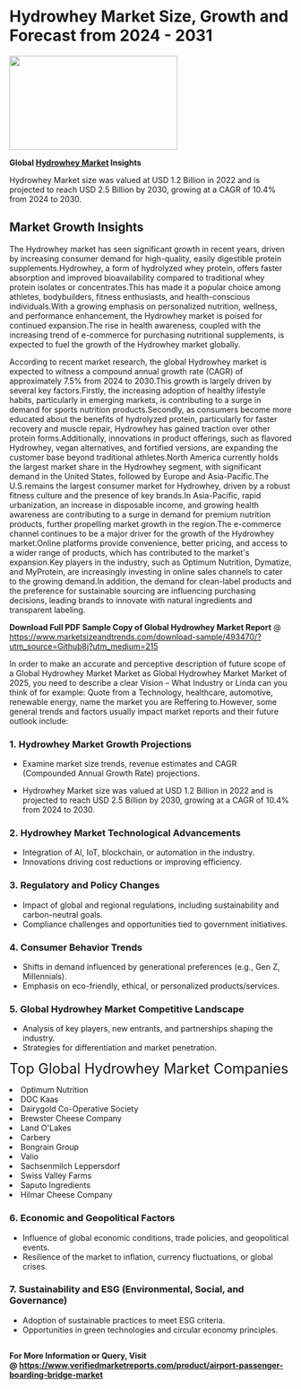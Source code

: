 <H1>Hydrowhey Market Size, Growth and Forecast from 2024 - 2031</H1><img class="aligncenter size-medium wp-image-584254" src="https://thirdeyenews.in/wp-content/uploads/2024/09/Global-Market-Research-300x168.jpeg" alt="" width="300" height="168" /><p><strong>Global&nbsp;<a href="https://www.marketsizeandtrends.com/download-sample/493470/?utm_source=Github8j?utm_medium=215">Hydrowhey Market</a> Insights</strong></p><p>Hydrowhey Market size was valued at USD 1.2 Billion in 2022 and is projected to reach USD 2.5 Billion by 2030, growing at a CAGR of 10.4% from 2024 to 2030.</p><p><h2>Market Growth Insights</h2> <p>The Hydrowhey market has seen significant growth in recent years, driven by increasing consumer demand for high-quality, easily digestible protein supplements.Hydrowhey, a form of hydrolyzed whey protein, offers faster absorption and improved bioavailability compared to traditional whey protein isolates or concentrates.This has made it a popular choice among athletes, bodybuilders, fitness enthusiasts, and health-conscious individuals.With a growing emphasis on personalized nutrition, wellness, and performance enhancement, the Hydrowhey market is poised for continued expansion.The rise in health awareness, coupled with the increasing trend of e-commerce for purchasing nutritional supplements, is expected to fuel the growth of the Hydrowhey market globally.</p> <p>According to recent market research, the global Hydrowhey market is expected to witness a compound annual growth rate (CAGR) of approximately 7.5% from 2024 to 2030.This growth is largely driven by several key factors.Firstly, the increasing adoption of healthy lifestyle habits, particularly in emerging markets, is contributing to a surge in demand for sports nutrition products.Secondly, as consumers become more educated about the benefits of hydrolyzed protein, particularly for faster recovery and muscle repair, Hydrowhey has gained traction over other protein forms.Additionally, innovations in product offerings, such as flavored Hydrowhey, vegan alternatives, and fortified versions, are expanding the customer base beyond traditional athletes.North America currently holds the largest market share in the Hydrowhey segment, with significant demand in the United States, followed by Europe and Asia-Pacific.The U.S.remains the largest consumer market for Hydrowhey, driven by a robust fitness culture and the presence of key brands.In Asia-Pacific, rapid urbanization, an increase in disposable income, and growing health awareness are contributing to a surge in demand for premium nutrition products, further propelling market growth in the region.The e-commerce channel continues to be a major driver for the growth of the Hydrowhey market.Online platforms provide convenience, better pricing, and access to a wider range of products, which has contributed to the market's expansion.Key players in the industry, such as Optimum Nutrition, Dymatize, and MyProtein, are increasingly investing in online sales channels to cater to the growing demand.In addition, the demand for clean-label products and the preference for sustainable sourcing are influencing purchasing decisions, leading brands to innovate with natural ingredients and transparent labeling.<p><span class=""><strong>Download Full PDF Sample Copy of Global Hydrowhey Market Report</strong> @ <a href="https://www.marketsizeandtrends.com/download-sample/493470/?utm_source=Github8j?utm_medium=215" target="_blank">https://www.marketsizeandtrends.com/download-sample/493470/?utm_source=Github8j?utm_medium=215</a></span></p><p>In order to make an accurate and perceptive description of future scope of a Global&nbsp;Hydrowhey Market Market as Global&nbsp;Hydrowhey Market Market of 2025, you need to describe a clear Vision &ndash; What Industry or Linda can you think of for example: Quote from a Technology, healthcare, automotive, renewable energy, name the market you are Reffering to.However, some general trends and factors usually impact market reports and their future outlook include:</p><h3>1.&nbsp;<strong>Hydrowhey Market Growth Projections</strong></h3><ul><li>Examine market size trends, revenue estimates and CAGR (Compounded Annual Growth Rate) projections.</li><li><p>Hydrowhey Market size was valued at USD 1.2 Billion in 2022 and is projected to reach USD 2.5 Billion by 2030, growing at a CAGR of 10.4% from 2024 to 2030.</p></li></ul><h3>2.&nbsp;<strong>Hydrowhey Market Technological Advancements</strong></h3><ul><li>Integration of AI, IoT, blockchain, or automation in the industry.</li><li>Innovations driving cost reductions or improving efficiency.</li></ul><h3>3.&nbsp;<strong>Regulatory and Policy Changes</strong></h3><ul><li>Impact of global and regional regulations, including sustainability and carbon-neutral goals.</li><li>Compliance challenges and opportunities tied to government initiatives.</li></ul><h3>4.&nbsp;<strong>Consumer Behavior Trends</strong></h3><ul><li>Shifts in demand influenced by generational preferences (e.g., Gen Z, Millennials).</li><li>Emphasis on eco-friendly, ethical, or personalized products/services.</li></ul><h3>5.&nbsp;<strong>Global Hydrowhey Market Competitive Landscape</strong></h3><ul><li>Analysis of key players, new entrants, and partnerships shaping the industry.</li><li>Strategies for differentiation and market penetration.</li></ul><p data-pm-slice="1 1 []"><span style="color: inherit; font-family: inherit; font-size: 25px;">Top Global Hydrowhey Market Companies</span></p><div class="" data-test-id=""><p><li>Optimum Nutrition</li><li> DOC Kaas</li><li> Dairygold Co-Operative Society</li><li> Brewster Cheese Company</li><li> Land O'Lakes</li><li> Carbery</li><li> Bongrain Group</li><li> Valio</li><li> Sachsenmilch Leppersdorf</li><li> Swiss Valley Farms</li><li> Saputo Ingredients</li><li> Hilmar Cheese Company</li></p></div><h3>6.&nbsp;<strong>Economic and Geopolitical Factors</strong></h3><ul><li>Influence of global economic conditions, trade policies, and geopolitical events.</li><li>Resilience of the market to inflation, currency fluctuations, or global crises.</li></ul><h3>7.&nbsp;<strong>Sustainability and ESG (Environmental, Social, and Governance)</strong></h3><ul><li>Adoption of sustainable practices to meet ESG criteria.</li><li>Opportunities in green technologies and circular economy principles.</li></ul><h2><strong style="font-size: 14px;">For More Information or Query, Visit @&nbsp;</strong><a style="background-color: #ffffff; font-size: 14px;" href="https://www.marketsizeandtrends.com/report/hydrowhey-market/" target="_blank">https://www.verifiedmarketreports.com/product/airport-passenger-boarding-bridge-market</a></h2>